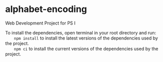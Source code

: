 # alphabet-encoding
Web Development Project for PS I

To install the dependencies, open terminal in your root directory and run:<br>
&ensp;&ensp;&ensp;&ensp;`npm install` to install the latest versions of the dependencies used by the project.<br>
&ensp;&ensp;&ensp;&ensp;`npm ci` to install the current versions of the dependencies used by the project.
